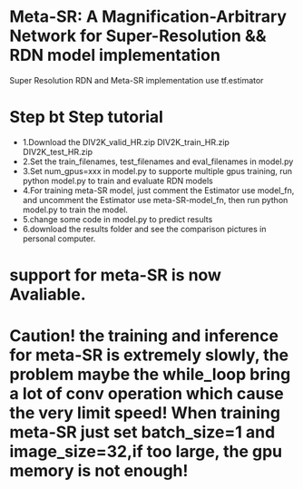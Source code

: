 # Meta-SR: A Magnification-Arbitrary Network for Super-Resolution && RDN model implementation
Super Resolution RDN and Meta-SR implementation use tf.estimator

# Step bt Step tutorial
- 1.Download the DIV2K_valid_HR.zip DIV2K_train_HR.zip DIV2K_test_HR.zip
- 2.Set the train_filenames, test_filenames and eval_filenames in model.py
- 3.Set num_gpus=xxx in model.py to supporte multiple gpus training, run python model.py to train and evaluate RDN models
- 4.For training meta-SR model, just comment the Estimator use model_fn, and uncomment the Estimator use meta-SR-model_fn, then run python model.py to train the model.
- 5.change some code in model.py to predict results
- 6.download the results folder and see the comparison pictures in personal computer.

# support for meta-SR is now Avaliable.
# Caution! the training and inference for meta-SR is extremely slowly, the problem maybe the while_loop bring a lot of conv operation which cause the very limit speed! When training meta-SR just set batch_size=1 and image_size=32,if too large, the gpu memory is not enough!
